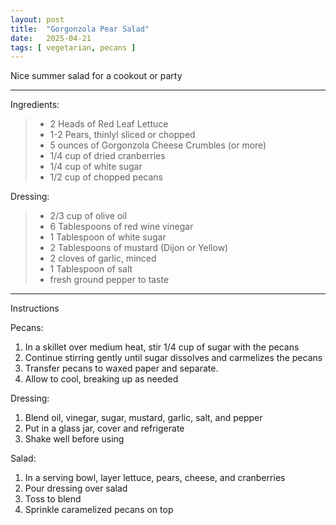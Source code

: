 ```yaml
---
layout: post
title:  "Gorgonzola Pear Salad"
date:   2025-04-21
tags: [ vegetarian, pecans ]
---
```


Nice summer salad for a cookout or party

---

Ingredients:

> * 2 Heads of Red Leaf Lettuce
> * 1-2 Pears, thinlyl sliced or chopped
> * 5 ounces of Gorgonzola Cheese Crumbles (or more)
> * 1/4 cup of dried cranberries
> * 1/4 cup of white sugar
> * 1/2 cup of chopped pecans

Dressing:

> * 2/3 cup of olive oil
> * 6 Tablespoons of red wine vinegar
> * 1 Tablespoon of white sugar
> * 2 Tablespoons of mustard (Dijon or Yellow)
> * 2 cloves of garlic, minced
> * 1 Tablespoon of salt
> * fresh ground pepper to taste

---

Instructions

Pecans:

1. In a skillet over medium heat, stir 1/4 cup of sugar with the pecans
1. Continue stirring gently until sugar dissolves and carmelizes the pecans
1. Transfer pecans to waxed paper and separate.
1. Allow to cool, breaking up as needed

Dressing:

1. Blend oil, vinegar, sugar, mustard, garlic, salt, and pepper
1. Put in a glass jar, cover and refrigerate
1. Shake well before using

Salad:

1. In a serving bowl, layer lettuce, pears, cheese, and cranberries
1. Pour dressing over salad
1. Toss to blend
1. Sprinkle caramelized pecans on top
